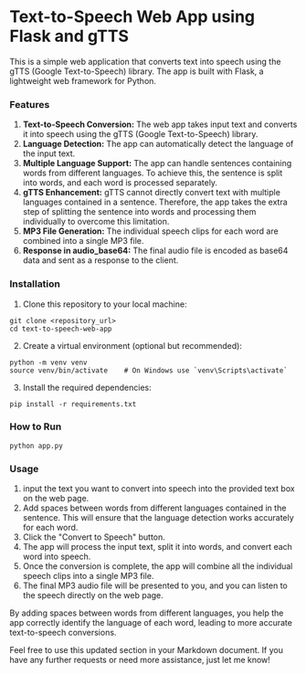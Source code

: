 # Text-to-Speech Web App using Flask and gTTS

This is a simple web application that converts text into speech using the gTTS (Google Text-to-Speech) library. The app is built with Flask, a lightweight web framework for Python.

### Features
1) **Text-to-Speech Conversion:** The web app takes input text and converts it into speech using the gTTS (Google Text-to-Speech) library.
2) **Language Detection:** The app can automatically detect the language of the input text.
3) **Multiple Language Support:** The app can handle sentences containing words from different languages. To achieve this, the sentence is split into words, and each word is processed separately.
4) **gTTS Enhancement:** gTTS cannot directly convert text with multiple languages contained in a sentence. Therefore, the app takes the extra step of splitting the sentence into words and processing them individually to overcome this limitation.
5) **MP3 File Generation:** The individual speech clips for each word are combined into a single MP3 file.
6) **Response in audio_base64:** The final audio file is encoded as base64 data and sent as a response to the client.

### Installation

1) Clone this repository to your local machine:
```
git clone <repository_url>
cd text-to-speech-web-app
```

2) Create a virtual environment (optional but recommended):
```
python -m venv venv
source venv/bin/activate    # On Windows use `venv\Scripts\activate`
```

3) Install the required dependencies:
```
pip install -r requirements.txt
```

### How to Run
```
python app.py
```

### Usage
1) input the text you want to convert into speech into the provided text box on the web page.
2) Add spaces between words from different languages contained in the sentence. 
This will ensure that the language detection works accurately for each word.
3) Click the "Convert to Speech" button.
4) The app will process the input text, split it into words, and convert each word into speech.
5) Once the conversion is complete, the app will combine all the individual speech clips into a single MP3 file.
6) The final MP3 audio file will be presented to you, and you can listen to the speech directly on the web page.

By adding spaces between words from different languages, you help the app correctly identify the language of each word, leading to more accurate text-to-speech conversions.

Feel free to use this updated section in your Markdown document. If you have any further requests or need more assistance, just let me know!
